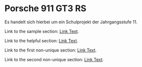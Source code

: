 # Porsche 911 GT3 RS
Es handelt sich hierbei um ein Schulprojekt der Jahrgangsstufe 11.

Link to the sample section: [Link Text](#idk).

Link to the helpful section: [Link Text](#thisll--be-a-helpful-section-about-the-greek-letter-Θ).

Link to the first non-unique section: [Link Text](#this-heading-is-not-unique-in-the-file).

Link to the second non-unique section: [Link Text](#this-heading-is-not-unique-in-the-file-1).
